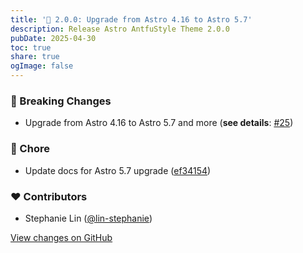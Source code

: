 ```yaml
---
title: '🚀 2.0.0: Upgrade from Astro 4.16 to Astro 5.7'
description: Release Astro AntfuStyle Theme 2.0.0
pubDate: 2025-04-30
toc: true
share: true
ogImage: false
---
```


### 🚨 Breaking Changes

- Upgrade from Astro 4.16 to Astro 5.7 and more (**see details**: [#25](https://github.com/lin-stephanie/astro-antfustyle-theme/pull/25))

### 🏡 Chore

- Update docs for Astro 5.7 upgrade ([ef34154](https://github.com/lin-stephanie/astro-antfustyle-theme/commit/ef34154))

### ❤️ Contributors

- Stephanie Lin ([@lin-stephanie](https://github.com/lin-stephanie))

[View changes on GitHub](https://github.com/lin-stephanie/astro-antfustyle-theme/compare/1.6.0...2.0.0)
